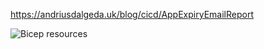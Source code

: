 https://andriusdalgeda.uk/blog/cicd/AppExpiryEmailReport

![Bicep resources](https://images.andriusdalgeda.uk/website/AppExpiryEmailReport-BicepResources.png)
